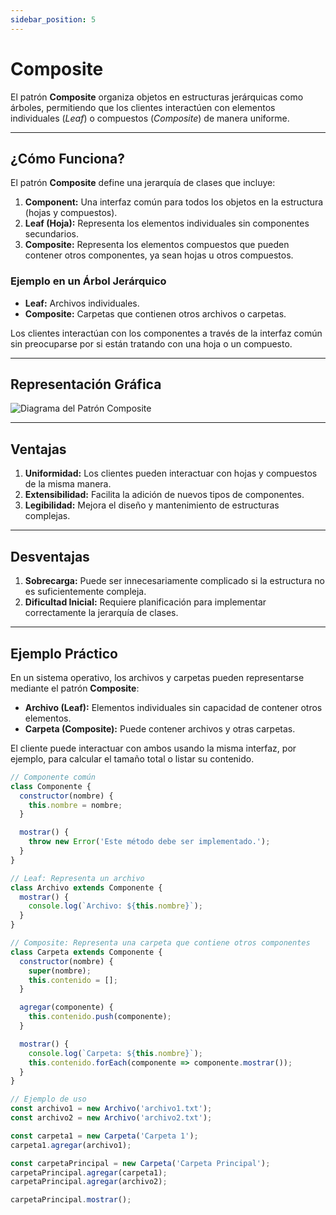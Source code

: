 ```yaml
---
sidebar_position: 5
---
```


# Composite

El patrón **Composite** organiza objetos en estructuras jerárquicas como árboles, permitiendo que los clientes interactúen con elementos individuales (*Leaf*) o compuestos (*Composite*) de manera uniforme.

---

## ¿Cómo Funciona?

El patrón **Composite** define una jerarquía de clases que incluye:

1. **Component:** Una interfaz común para todos los objetos en la estructura (hojas y compuestos).
2. **Leaf (Hoja):** Representa los elementos individuales sin componentes secundarios.
3. **Composite:** Representa los elementos compuestos que pueden contener otros componentes, ya sean hojas u otros compuestos.

### Ejemplo en un Árbol Jerárquico
- **Leaf:** Archivos individuales.
- **Composite:** Carpetas que contienen otros archivos o carpetas.

Los clientes interactúan con los componentes a través de la interfaz común sin preocuparse por si están tratando con una hoja o un compuesto.

---

## Representación Gráfica

![Diagrama del Patrón Composite](https://reactiveprogramming.io/_next/image?url=%2Fbooks%2Fpatterns%2Fimg%2Fpatterns-articles%2Fcomposite-diagram.png&w=2048&q=75)

---

## Ventajas

1. **Uniformidad:** Los clientes pueden interactuar con hojas y compuestos de la misma manera.
2. **Extensibilidad:** Facilita la adición de nuevos tipos de componentes.
3. **Legibilidad:** Mejora el diseño y mantenimiento de estructuras complejas.

---

## Desventajas

1. **Sobrecarga:** Puede ser innecesariamente complicado si la estructura no es suficientemente compleja.
2. **Dificultad Inicial:** Requiere planificación para implementar correctamente la jerarquía de clases.

---

## Ejemplo Práctico

En un sistema operativo, los archivos y carpetas pueden representarse mediante el patrón **Composite**:

- **Archivo (Leaf):** Elementos individuales sin capacidad de contener otros elementos.
- **Carpeta (Composite):** Puede contener archivos y otras carpetas.

El cliente puede interactuar con ambos usando la misma interfaz, por ejemplo, para calcular el tamaño total o listar su contenido.

```javascript
// Componente común
class Componente {
  constructor(nombre) {
    this.nombre = nombre;
  }

  mostrar() {
    throw new Error('Este método debe ser implementado.');
  }
}

// Leaf: Representa un archivo
class Archivo extends Componente {
  mostrar() {
    console.log(`Archivo: ${this.nombre}`);
  }
}

// Composite: Representa una carpeta que contiene otros componentes
class Carpeta extends Componente {
  constructor(nombre) {
    super(nombre);
    this.contenido = [];
  }

  agregar(componente) {
    this.contenido.push(componente);
  }

  mostrar() {
    console.log(`Carpeta: ${this.nombre}`);
    this.contenido.forEach(componente => componente.mostrar());
  }
}

// Ejemplo de uso
const archivo1 = new Archivo('archivo1.txt');
const archivo2 = new Archivo('archivo2.txt');

const carpeta1 = new Carpeta('Carpeta 1');
carpeta1.agregar(archivo1);

const carpetaPrincipal = new Carpeta('Carpeta Principal');
carpetaPrincipal.agregar(carpeta1);
carpetaPrincipal.agregar(archivo2);

carpetaPrincipal.mostrar();
